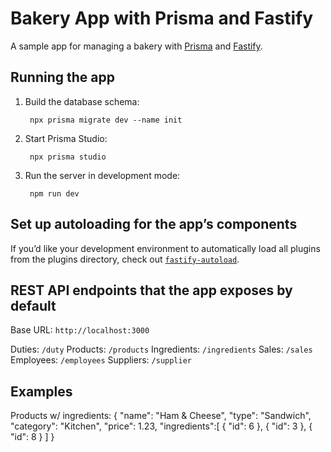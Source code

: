 # Bakery App with Prisma and Fastify

A sample app for managing a bakery with [Prisma](https://www.prisma.io)
and [Fastify](https://www.fastify.io).

## Running the app

1. Build the database schema:

		npx prisma migrate dev --name init
    
2. Start Prisma Studio:

		npx prisma studio
		
3. Run the server in development mode:

		npm run dev

## Set up autoloading for the app’s components

If you’d like your development environment to automatically load all plugins from the plugins directory, check out [`fastify-autoload`](https://github.com/fastify/fastify-autoload).

## REST API endpoints that the app exposes by default

Base URL: `http://localhost:3000`

Duties: `/duty`
Products: `/products`
Ingredients: `/ingredients`
Sales: `/sales`
Employees: `/employees`
Suppliers: `/supplier`

## Examples

Products w/ ingredients:
{
    "name": "Ham & Cheese",
    "type": "Sandwich",
    "category": "Kitchen",
    "price": 1.23,
    "ingredients":[
    	{
    		"id": 6
    	},
    	{
    		"id": 3
    	},
    	{
    		"id": 8
    	}
    ]
}
